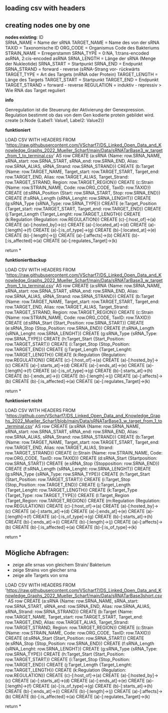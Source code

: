 ## loading csv with headers
## creating nodes one by one


__nodes existing__: 
ID	
SRNA_NAME	= Name der sRNA 
TARGET_NAME 	= Name des von der sRNA
TAXID		= Taxonomische ID
ORG_CODE 	= Organismus Code des Bakteriums
STRAIN_NAME 	= Erregerstamm
SRNA_TYPE 	= 0:NA, 1:trans-encoded asRNA, 2:cis-encoded asRNA
SRNA_LENGTH 	= Länge der sRNA (Menge der Nukleotide)
SRNA_START 	= Startpunkt 
SRNA_END 	= Endpunkt
SRNA_STRAND 	= forward - reverse (sRNA-Strang vor- rückwärts
TARGET_TYPE 	= Art des Targets (mRNA oder Protein)
TARGET_LENGTH 	= Länge des Targets
TARGET_START 	= Startpunkt
TARGET_END 	= Endpunkt
TARGET_STRAND 	= forward - reverse
REGULATION	= induktiv - repressiv > Wie RNA das Target reguliert

**info**

Genregulation ist die Steuerung der Aktivierung der Genexpression.
Regulation bestimmt ob das von dem Gen kodierte protein gebildet wird. 
create (x:Node {Label1: Value1, Label2: Value2})

__funktioniert__

LOAD CSV WITH HEADERS FROM 'https://raw.githubusercontent.com/VScharf7/DS_Linked_Open_Data_and_Knowledge_Graphs_2022_Mueller_Scharf/main/Data/sRNATarBase3_w_target_from_1_to_terminal.csv' AS row
CREATE (a:sRNA {Name: row.SRNA_NAME, sRNA_start: row.SRNA_START, sRNA_end: row.SRNA_END, Alias: row.SRNA_ALIAS, sRNA_Strand: row.SRNA_STRAND})
CREATE (b:Target {Name: row.TARGET_NAME, Target_start: row.TARGET_START, Target_end: row.TARGET_END, Alias: row.TARGET_ALIAS, Target_Strand: row.TARGET_STRAND, Region: row.TARGET_REGION})
CREATE (c:Strain {Name: row.STRAIN_NAME, Code: row.ORG_CODE, TaxID: row.TAXID})
CREATE (d:sRNA_Position {Start: row.SRNA_START, Stop: row.SRNA_END})
CREATE (f:sRNA_Length {sRNA_Lenght: row.SRNA_LENGHT})
CREATE (g:sRNA_Type {sRNA_Type: row.SRNA_TYPE})
CREATE (e:Target_Position {Target_start: row.TARGET_START, Target_end: row.TARGET_END})
CREATE (j:Target_Length {Target_Lenght: row.TARGET_LENGTH})
CREATE (k:Regulation {Regulation: row.REGULATION})
CREATE (c)-[:host_of]->(a)
CREATE (a)-[:hosted_by]->(c)
CREATE (a)-[:located_at]->(d)
CREATE (a)-[:length]->(f)
CREATE (a)-[:is_of_type]->(g)
CREATE (b)-[:located_at]->(e)
CREATE (b)-[:length]->(j)
CREATE (a)-[:affects]->(b)
CREATE (b)-[:is_affected]->(a)
CREATE (a)-[:regulates_Target]->(k)

return *


__funktioniert__**backup**

LOAD CSV WITH HEADERS FROM 'https://raw.githubusercontent.com/VScharf7/DS_Linked_Open_Data_and_Knowledge_Graphs_2022_Mueller_Scharf/main/Data/sRNATarBase3_w_target_from_1_to_terminal.csv' AS row
CREATE (a:sRNA {Name: row.SRNA_NAME, sRNA_start: row.SRNA_START, sRNA_end: row.SRNA_END, Alias: row.SRNA_ALIAS, sRNA_Strand: row.SRNA_STRAND})
CREATE (b:Target {Name: row.TARGET_NAME, Target_start: row.TARGET_START, Target_end: row.TARGET_END, Alias: row.TARGET_ALIAS, Target_Strand: row.TARGET_STRAND, Region: row.TARGET_REGION})
CREATE (c:Strain {Name: row.STRAIN_NAME, Code: row.ORG_CODE, TaxID: row.TAXID})
CREATE (d:sRNA_Start {Start_Position: row.SRNA_START})
CREATE (e:sRNA_Stop {Stop_Position: row.SRNA_END})
CREATE (f:sRNA_Length {sRNA_Lenght: row.SRNA_LENGHT})
CREATE (g:sRNA_Type {sRNA_Type: row.SRNA_TYPE})
CREATE (h:Target_Start {Start_Position: row.TARGET_START})
CREATE (i:Target_Stop {Stop_Position: row.TARGET_END})
CREATE (j:Target_Length {Target_Lenght: row.TARGET_LENGTH})
CREATE (k:Regulation {Regulation: row.REGULATION})
CREATE (c)-[:host_of]->(a)
CREATE (a)-[:hosted_by]->(c)
CREATE (a)-[:starts_at]->(d)
CREATE (a)-[:ends_at]->(e)
CREATE (a)-[:length]->(f)
CREATE (a)-[:is_of_type]->(g)
CREATE (b)-[:starts_at]->(h)
CREATE (b)-[:ends_at]->(i)
CREATE (b)-[:length]->(j)
CREATE (a)-[:affects]->(b)
CREATE (b)-[:is_affected]->(a)
CREATE (a)-[:regulates_Target]->(k)

return *

__funktioniert nicht__

LOAD CSV WITH HEADERS FROM 'https://github.com/VScharf7/DS_Linked_Open_Data_and_Knowledge_Graphs_2022_Mueller_Scharf/blob/main/Data/sRNATarBase3_w_target_from_1_to_terminal.csv' AS row
CREATE (a:sRNA {Name: row.SRNA_NAME, sRNA_start: row.SRNA_START, sRNA_end: row.SRNA_END, Alias: row.SRNA_ALIAS, sRNA_Strand: row.SRNA_STRAND})
CREATE (b:Target {Name: row.TARGET_NAME, Target_start: row.TARGET_START, Target_end: row.TARGET_END, Alias: row.TARGET_ALIAS, Strand: row.TARGET_STRAND})
CREATE (c:Strain {Name: row.STRAIN_NAME, Code: row.ORG_CODE, TaxID: row.TAXID})
CREATE (d:sRNA_Start {Startposition: row.SRNA_START})
CREATE (e:sRNA_Stop {Stopposition: row.SRNA_END})
CREATE (f:sRNA_Length {sRNA_Lenght: row.SRNA_LENGHT})
CREATE (g:sRNA_Type {sRNA_Type: row.SRNA_TYPE})
CREATE (h:Target_Start {Start_Position: row.TARGET_START})
CREATE (i:Target_Stop {Stop_Position: row.TARGET_END})
CREATE (j:Target_Length {Target_Lenght: row.TARGET_LENGTH})
CREATE (k:Target_Type {Target_Type: row.TARGET_TYPE})
CREATE (l:Target_Region {Target_Region: row.TARGET_REGION})
CREATE (m:Regulation {Regulation: row.REGULATION})
CREATE (c)-[:host_of]->(a)
CREATE (a)-[:hosted_by]->(c)
CREATE (a)-[:starts_at]->(d)
CREATE (a)-[:ends_at]->(e)
CREATE (a)-[:length]->(f)
CREATE (a)-[:is_of_type]->(g)
CREATE (b)-[:starts_at]->(h)
CREATE (b)-[:ends_at]->(i)
CREATE (b)-[:length]->(j)
CREATE (a)-[:affects]->(b)
CREATE (b)-[:is_affected]->(a)
CREATE (b)-[:is_of_type]->(k)

return *





## Mögliche Abfragen:

- zeige alle srnas von gleichem Strain/ Bakterium
- zeige Strains von gleicher srna
- zeige alle Targets von srna


LOAD CSV WITH HEADERS FROM 'https://raw.githubusercontent.com/VScharf7/DS_Linked_Open_Data_and_Knowledge_Graphs_2022_Mueller_Scharf/main/Data/sRNATarBase3short.csv' AS row
CREATE (a:sRNA {Name: row.SRNA_NAME, sRNA_start: row.SRNA_START, sRNA_end: row.SRNA_END, Alias: row.SRNA_ALIAS, sRNA_Strand: row.SRNA_STRAND})
CREATE (b:Target {Name: row.TARGET_NAME, Target_start: row.TARGET_START, Target_end: row.TARGET_END, Alias: row.TARGET_ALIAS, Target_Strand: row.TARGET_STRAND, Region: row.TARGET_REGION})
CREATE (c:Strain {Name: row.STRAIN_NAME, Code: row.ORG_CODE, TaxID: row.TAXID})
CREATE (d:sRNA_Start {Start_Position: row.SRNA_START})
CREATE (e:sRNA_Stop {Stop_Position: row.SRNA_END})
CREATE (f:sRNA_Length {sRNA_Lenght: row.SRNA_LENGHT})
CREATE (g:sRNA_Type {sRNA_Type: row.SRNA_TYPE})
CREATE (h:Target_Start {Start_Position: row.TARGET_START})
CREATE (i:Target_Stop {Stop_Position: row.TARGET_END})
CREATE (j:Target_Length {Target_Lenght: row.TARGET_LENGTH})
CREATE (k:Regulation {Regulation: row.REGULATION})
CREATE (c)-[:host_of]->(a)
CREATE (a)-[:hosted_by]->(c)
CREATE (a)-[:starts_at]->(d)
CREATE (a)-[:ends_at]->(e)
CREATE (a)-[:length]->(f)
CREATE (a)-[:is_of_type]->(g)
CREATE (b)-[:starts_at]->(h)
CREATE (b)-[:ends_at]->(i)
CREATE (b)-[:length]->(j)
CREATE (a)-[:affects]->(b)
CREATE (b)-[:is_affected]->(a)
CREATE (a)-[:regulates_Target]->(k)

return *

